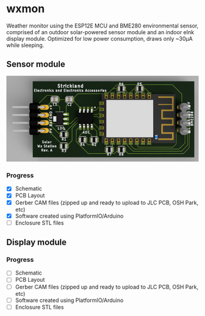 # wxmon
Weather monitor using the ESP12E MCU and BME280 environmental sensor, comprised of an outdoor solar-powered sensor module and an indoor eInk display module. Optimized for low power consumption, draws only ~30μA while sleeping.

## Sensor module
![Render](station/render.png)
### Progress
- [X] Schematic
- [X] PCB Layout
- [X] Gerber CAM files (zipped up and ready to upload to JLC PCB, OSH Park, etc)
- [X] Software created using PlatformIO/Arduino
- [ ] Enclosure STL files

## Display module
### Progress
- [ ] Schematic
- [ ] PCB Layout
- [ ] Gerber CAM files (zipped up and ready to upload to JLC PCB, OSH Park, etc)
- [ ] Software created using PlatformIO/Arduino
- [ ] Enclosure STL files
